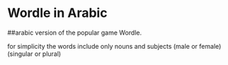 # Wordle in Arabic
##arabic version of the popular game Wordle.

for simplicity the words include only nouns and subjects (male or female)(singular or plural)
